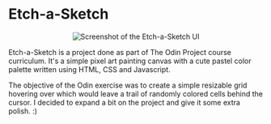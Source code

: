 # Etch-a-Sketch
<p align="center">
  <img src="https://user-images.githubusercontent.com/62397807/191094528-a90cb792-1417-4187-aeb5-f021151b63d3.png" alt="Screenshot of the Etch-a-Sketch UI"/>
</p>

Etch-a-Sketch is a project done as part of The Odin Project course curriculum. It's a simple pixel art painting canvas with a cute pastel color palette written using HTML, CSS and Javascript.

The objective of the Odin exercise was to create a simple resizable grid hovering over which would leave a trail of randomly colored cells behind the cursor. I decided to expand a bit on the project and give it some extra polish. :)
